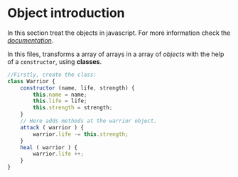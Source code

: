 # **Object introduction**
In this section treat the objects in javascript. For more information check the [_documentation_](https://www.w3schools.com/js/js_objects.asp).

In this files, transforms a array of arrays in a array of _objects_ with the help of a `constructor`, using __classes__.

```js
//Firstly, create the class:
class Warrior {
    constructor (name, life, strength) {
        this.name = name;
        this.life = life;
        this.strength = strength;
    }
    // Here adds methods at the warrior object.
    attack ( warrior ) {
        warrior.life -= this.strength;
    }
    heal ( warrior ) {
        warrior.life ++;
    }
}
```
